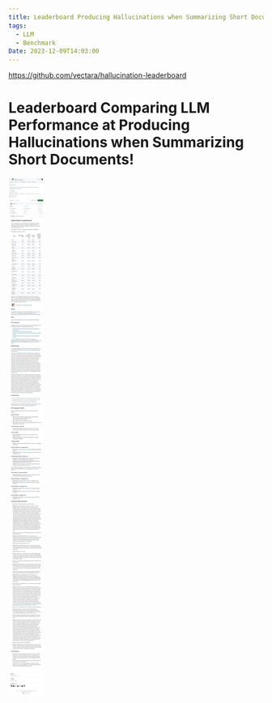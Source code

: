 ```yaml
---
title: Leaderboard Producing Hallucinations when Summarizing Short Documents
tags:
  - LLM
  - Benchmark
Date: 2023-12-09T14:03:00
---
```

<https://github.com/vectara/hallucination-leaderboard>

# Leaderboard Comparing LLM Performance at Producing Hallucinations when Summarizing Short Documents!

![](../_asset/2023-12-09-HallucinationsLeaderBoard_image_1.jpg)

